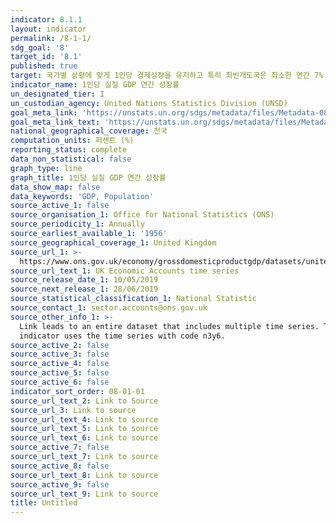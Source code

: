 ```yaml
---
indicator: 8.1.1
layout: indicator
permalink: /8-1-1/
sdg_goal: '8'
target_id: '8.1'
published: true
target: 국가별 상황에 맞게 1인당 경제성장을 유지하고 특히 최빈개도국은 최소한 연간 7% GDP 성장률 유지
indicator_name: 1인당 실질 GDP 연간 성장률
un_designated_tier: I
un_custodian_agency: United Nations Statistics Division (UNSD)
goal_meta_link: 'https://unstats.un.org/sdgs/metadata/files/Metadata-08-01-01.pdf'
goal_meta_link_text: 'https://unstats.un.org/sdgs/metadata/files/Metadata-08-01-01.pdf'
national_geographical_coverage: 전국
computation_units: 퍼센트 (%)
reporting_status: complete
data_non_statistical: false
graph_type: line
graph_title: 1인당 실질 GDP 연간 성장률
data_show_map: false
data_keywords: 'GDP, Population'
source_active_1: false
source_organisation_1: Office for National Statistics (ONS)
source_periodicity_1: Annually
source_earliest_available_1: '1956'
source_geographical_coverage_1: United Kingdom
source_url_1: >-
  https://www.ons.gov.uk/economy/grossdomesticproductgdp/datasets/unitedkingdomeconomicaccounts
source_url_text_1: UK Economic Accounts time series
source_release_date_1: 10/05/2019
source_next_release_1: 28/06/2019
source_statistical_classification_1: National Statistic
source_contact_1: sector.accounts@ons.gov.uk
source_other_info_1: >-
  Link leads to an entire dataset that includes multiple time series. This
  indicator uses the time series with code n3y6.
source_active_2: false
source_active_3: false
source_active_4: false
source_active_5: false
source_active_6: false
indicator_sort_order: 08-01-01
source_url_text_2: Link to Source
source_url_3: Link to source
source_url_text_4: Link to source
source_url_text_5: Link to source
source_url_text_6: Link to source
source_active_7: false
source_url_text_7: Link to source
source_active_8: false
source_url_text_8: Link to source
source_active_9: false
source_url_text_9: Link to source
title: Untitled
---
```

